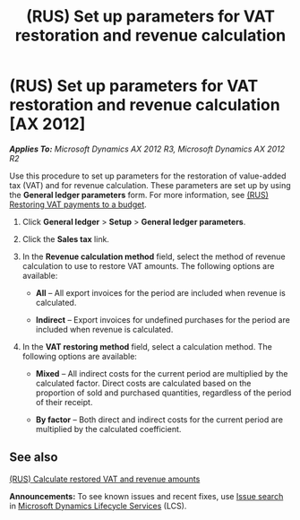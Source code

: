 ﻿---
title: (RUS) Set up parameters for VAT restoration and revenue calculation
TOCTitle: (RUS) Set up parameters for VAT restoration and revenue calculation
ms:assetid: a7239720-96f9-45a0-905c-9c1e4224460b
ms:mtpsurl: https://technet.microsoft.com/en-us/library/JJ678574(v=AX.60)
ms:contentKeyID: 49387801
ms.date: 04/18/2014
mtps_version: v=AX.60
---

# (RUS) Set up parameters for VAT restoration and revenue calculation [AX 2012]


_**Applies To:** Microsoft Dynamics AX 2012 R3, Microsoft Dynamics AX 2012 R2_

Use this procedure to set up parameters for the restoration of value-added tax (VAT) and for revenue calculation. These parameters are set up by using the **General ledger parameters** form. For more information, see [(RUS) Restoring VAT payments to a budget](rus-restoring-vat-payments-to-a-budget.md).

1.  Click **General ledger** \> **Setup** \> **General ledger parameters**.

2.  Click the **Sales tax** link.

3.  In the **Revenue calculation method** field, select the method of revenue calculation to use to restore VAT amounts. The following options are available:
    
      - **All** – All export invoices for the period are included when revenue is calculated.
    
      - **Indirect** – Export invoices for undefined purchases for the period are included when revenue is calculated.

4.  In the **VAT restoring method** field, select a calculation method. The following options are available:
    
      - **Mixed** – All indirect costs for the current period are multiplied by the calculated factor. Direct costs are calculated based on the proportion of sold and purchased quantities, regardless of the period of their receipt.
    
      - **By factor** – Both direct and indirect costs for the current period are multiplied by the calculated coefficient.

## See also

[(RUS) Calculate restored VAT and revenue amounts](rus-calculate-restored-vat-and-revenue-amounts.md)

  
**Announcements:** To see known issues and recent fixes, use [Issue search](http://go.microsoft.com/fwlink/?linkid=389258) in [Microsoft Dynamics Lifecycle Services](http://go.microsoft.com/fwlink/?linkid=306505) (LCS).

